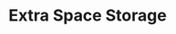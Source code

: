 ---
title: "Extra Space Storage"
url: /charlotte/extra-space-storage-university-city-boulevard/
shop: Mieten
---
